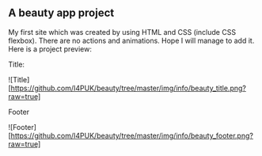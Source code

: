 ## A beauty app project

My first site which was created by using HTML and CSS (include CSS flexbox). There are no actions and animations. Hope I will manage to add it.
Here is a project preview:

Title:

![Title][https://github.com/I4PUK/beauty/tree/master/img/info/beauty_title.png?raw=true]

Footer

![Footer][https://github.com/I4PUK/beauty/tree/master/img/info/beauty_footer.png?raw=true]

